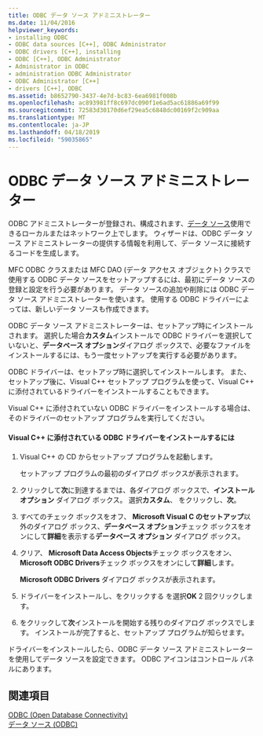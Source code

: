 ```yaml
---
title: ODBC データ ソース アドミニストレーター
ms.date: 11/04/2016
helpviewer_keywords:
- installing ODBC
- ODBC data sources [C++], ODBC Administrator
- ODBC drivers [C++], installing
- ODBC [C++], ODBC Administrator
- Administrator in ODBC
- administration ODBC Administrator
- ODBC Administrator [C++]
- drivers [C++], ODBC
ms.assetid: b8652790-3437-4e7d-bc83-6ea6981f008b
ms.openlocfilehash: ac893981ff8c697dc090f1e6ad5ac61886a69f99
ms.sourcegitcommit: 72583d30170d6ef29ea5c6848dc00169f2c909aa
ms.translationtype: MT
ms.contentlocale: ja-JP
ms.lasthandoff: 04/18/2019
ms.locfileid: "59035865"
---
```

# <a name="odbc-administrator"></a>ODBC データ ソース アドミニストレーター

ODBC アドミニストレーターが登録され、構成されます、[データ ソース](../../data/odbc/data-source-odbc.md)使用できるローカルまたはネットワーク上でします。 ウィザードは、ODBC データ ソース アドミニストレーターの提供する情報を利用して、データ ソースに接続するコードを生成します。

MFC ODBC クラスまたは MFC DAO (データ アクセス オブジェクト) クラスで使用する ODBC データ ソースをセットアップするには、最初にデータ ソースの登録と設定を行う必要があります。 データ ソースの追加や削除には ODBC データ ソース アドミニストレーターを使います。 使用する ODBC ドライバーによっては、新しいデータ ソースも作成できます。

ODBC データ ソース アドミニストレーターは、セットアップ時にインストールされます。 選択した場合**カスタム**インストールで ODBC ドライバーを選択していないと、**データベース オプション**ダイアログ ボックスで、必要なファイルをインストールするには、もう一度セットアップを実行する必要があります。

ODBC ドライバーは、セットアップ時に選択してインストールします。 また、セットアップ後に、Visual C++ セットアップ プログラムを使って、Visual C++ に添付されているドライバーをインストールすることもできます。

Visual C++ に添付されていない ODBC ドライバーをインストールする場合は、そのドライバーのセットアップ プログラムを実行してください。

#### <a name="to-install-odbc-drivers-that-ship-with-visual-c"></a>Visual C++ に添付されている ODBC ドライバーをインストールするには

1. Visual C++ の CD からセットアップ プログラムを起動します。

   セットアップ プログラムの最初のダイアログ ボックスが表示されます。

1. クリックして**次**に到達するまでは、各ダイアログ ボックスで、**インストール オプション** ダイアログ ボックス。 選択**カスタム**、 をクリックし、**次**。

1. すべてのチェック ボックスをオフ、 **Microsoft Visual C のセットアップ**以外のダイアログ ボックス、**データベース オプション**チェック ボックスをオンにして**詳細**を表示する**データベース オプション** ダイアログ ボックス。

1. クリア、 **Microsoft Data Access Objects**チェック ボックスをオン、 **Microsoft ODBC Drivers**チェック ボックスをオンにして**詳細**します。

   **Microsoft ODBC Drivers**  ダイアログ ボックスが表示されます。

1. ドライバーをインストールし、をクリックする を選択**OK** 2 回クリックします。

1. をクリックして**次**インストールを開始する残りのダイアログ ボックスでします。 インストールが完了すると、セットアップ プログラムが知らせます。

ドライバーをインストールしたら、ODBC データ ソース アドミニストレーターを使用してデータ ソースを設定できます。 ODBC アイコンはコントロール パネルにあります。

## <a name="see-also"></a>関連項目

[ODBC (Open Database Connectivity)](../../data/odbc/open-database-connectivity-odbc.md)<br/>
[データ ソース (ODBC)](../../data/odbc/data-source-odbc.md)